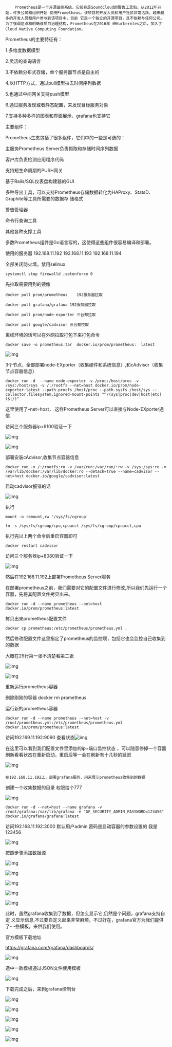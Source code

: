         Prometheus是一个开源监控系统，它前身是SoundCloud的警告工具包。从2012年开始，许多公司和组织开始 使用Prometheus。该项目的开发人员和用户社区非常活跃，越来越多的开发人员和用户参与到该项目中。目前 它是一个独立的开源项目，且不依赖与任何公司。 为了强调这点和明确该项目治理结构，Prometheus在2016年 继Kurberntes之后，加入了Cloud Native Computing Foundation。

Prometheus的主要特征有：

1.多维度数据模型

2.灵活的查询语言

3.不依赖分布式存储，单个服务器节点是自主的

4.以HTTP方式，通过pull模型拉去时间序列数据

5.也通过中间网关支持push模型

6.通过服务发现或者静态配置，来发现目标服务对象

7.支持多种多样的图表和界面展示，grafana也支持它

主要组件：

Prometheus生态包括了很多组件，它们中的一些是可选的：

主服务Prometheus Server负责抓取和存储时间序列数据

客户库负责检测应用程序代码

支持短生命周期的PUSH网关

基于Rails/SQL仪表盘构建器的GUI

多种导出工具，可以支持Prometheus存储数据转化为HAProxy、StatsD、Graphite等工具所需要的数据存 储格式

警告管理器

命令行查询工具

其他各种支撑工具

多数Prometheus组件是Go语言写的，这使得这些组件很容易编译和部署。

使用的服务器 192.168.11.192  192.168.11.193  192.168.11.194

全部关闭防火墙，禁用selinux

```
systemctl stop firewalld ;setenforce 0
```

先拉取需要用到的镜像

```
docker pull prom/prometheus    192服务器拉取

docker pull grafana/grafana 192服务器拉取

docker pull prom/node-exporter 三台都拉取

docker pull google/cadvisor 三台都拉取
```

离线环境的话可以在外网拉取打包下来打包命令

```
docker save -o prometheus.tar  docker.io/prom/prometheus:  latest
```

![img](assets/使用docker部署普罗米斯修（Prometheus）+Grafana可视化页面/watermark,type_d3F5LXplbmhlaQ,shadow_50,text_Q1NETiBA5LqJ5Y-W5LiN5Yqg54-t77yB,size_19,color_FFFFFF,t_70,g_se,x_16-17169708313222.png)

3个节点，全部部署node-EXporter（收集硬件和系统信息）,和cAdvisor（收集节点容器信息）

```
docker run -d  --name node-exporter -v /proc:/host/proc -v /sys:/host/sys -v /:/rootfs --net=host docker.io/prom/node-exporter:latest --path.procfs /host/proc --path.sysfs /host/sys --collector.filesystem.ignored-mount-points "^/(sys|proc|dev|host|etc)($|/)"
```

这里使用了–net=host， 这样Prometheus Server可以直接与Node-EXporter通信

访问三个服务器ip+9100验证一下

![img](assets/使用docker部署普罗米斯修（Prometheus）+Grafana可视化页面/watermark,type_d3F5LXplbmhlaQ,shadow_50,text_Q1NETiBA5LqJ5Y-W5LiN5Yqg54-t77yB,size_9,color_FFFFFF,t_70,g_se,x_16.png)

![img](assets/使用docker部署普罗米斯修（Prometheus）+Grafana可视化页面/watermark,type_d3F5LXplbmhlaQ,shadow_50,text_Q1NETiBA5LqJ5Y-W5LiN5Yqg54-t77yB,size_19,color_FFFFFF,t_70,g_se,x_16-17169708496725.png)

部署安装cAdvisor,收集节点容器信息

```
docker run -v /:/rootfs:ro -v /var/run:/var/run/:rw -v /sys:/sys:ro -v /var/lib/docker:/var/lib/docker:ro --detach=true --name=cadvisor --net=host docker.io/google/cadvisor:latest
```

启动cadvisor报错的话

![img](assets/使用docker部署普罗米斯修（Prometheus）+Grafana可视化页面/watermark,type_d3F5LXplbmhlaQ,shadow_50,text_Q1NETiBA5LqJ5Y-W5LiN5Yqg54-t77yB,size_19,color_FFFFFF,t_70,g_se,x_16-17169708622247.png)

执行

```
mount -o remount,rw '/sys/fs/cgroup'

ln -s /sys/fs/cgroup/cpu,cpuacct /sys/fs/cgroup/cpuacct,cpu
```

执行完以上两个命令后重启容器即可 

```
docker restart cadvisor
```

访问三个服务器ip+8080验证一下

![img](assets/使用docker部署普罗米斯修（Prometheus）+Grafana可视化页面/watermark,type_d3F5LXplbmhlaQ,shadow_50,text_Q1NETiBA5LqJ5Y-W5LiN5Yqg54-t77yB,size_19,color_FFFFFF,t_70,g_se,x_16-17169708771849.png)



然后在192.168.11.192上部署Prometheus Server服务

 在部署prometheus之前，我们需要对它的配置文件进行修改,所以我们先运行一个容器，先将其配置文件拷贝出来。

```
docker run -d --name prometheus --net=host docker.io/prom/prometheus:latest
```

拷贝出来prometheus配置文件

```
docker cp prometheus:/etc/prometheus/prometheus.yml . 
```

然后修改配置文件这里指定了prometheus的监控项，包括它也会监控自己收集到的数据

大概在29行第一张不清楚看第二张

![img](assets/使用docker部署普罗米斯修（Prometheus）+Grafana可视化页面/watermark,type_d3F5LXplbmhlaQ,shadow_50,text_Q1NETiBA5LqJ5Y-W5LiN5Yqg54-t77yB,size_19,color_FFFFFF,t_70,g_se,x_16-171697088772811.png)

![img](assets/使用docker部署普罗米斯修（Prometheus）+Grafana可视化页面/watermark,type_d3F5LXplbmhlaQ,shadow_50,text_Q1NETiBA5LqJ5Y-W5LiN5Yqg54-t77yB,size_20,color_FFFFFF,t_70,g_se,x_16.png)

重新运行prometheus容器

删除刚刚的容器 docker rm  prometheus 

运行新的prometheus容器

```
docker run -d --name prometheus --net=host -v /root/prometheus.yml:/etc/prometheus/prometheus.yml docker.io/prom/prometheus:latest
```

访问192.169.11.192:9090  查看状态![img](assets/使用docker部署普罗米斯修（Prometheus）+Grafana可视化页面/watermark,type_d3F5LXplbmhlaQ,shadow_50,text_Q1NETiBA5LqJ5Y-W5LiN5Yqg54-t77yB,size_19,color_FFFFFF,t_70,g_se,x_16-171697090321214.png)

在这里可以看到我们配置文件里添加的ip+端口监控状态 ，可以随意停掉一个容器刷新看看状态在重新启动，重启后等一会在刷新有十几秒的延迟

![img](assets/使用docker部署普罗米斯修（Prometheus）+Grafana可视化页面/watermark,type_d3F5LXplbmhlaQ,shadow_50,text_Q1NETiBA5LqJ5Y-W5LiN5Yqg54-t77yB,size_19,color_FFFFFF,t_70,g_se,x_16-171697091111316.png)

#### 

`在192.168.11.192上，部署grafana服务，用来展示prometheus收集到的数据`

创建一个收集数据的目录 权限给个777

![img](assets/使用docker部署普罗米斯修（Prometheus）+Grafana可视化页面/watermark,type_d3F5LXplbmhlaQ,shadow_50,text_Q1NETiBA5LqJ5Y-W5LiN5Yqg54-t77yB,size_11,color_FFFFFF,t_70,g_se,x_16.png)

```
docker run -d --net=host --name grafana -v /root/grafana:/var/lib/grafana -e "GF_SECURITY_ADMIN_PASSWORD=123456" docker.io/grafana/grafana:latest
```

访问192.168.11.192:3000     默认用户admin 密码是启动容器的参数设置的 我是123456

![img](assets/使用docker部署普罗米斯修（Prometheus）+Grafana可视化页面/watermark,type_d3F5LXplbmhlaQ,shadow_50,text_Q1NETiBA5LqJ5Y-W5LiN5Yqg54-t77yB,size_19,color_FFFFFF,t_70,g_se,x_16-171697092979919.png)

按照步骤添加数据源

![img](assets/使用docker部署普罗米斯修（Prometheus）+Grafana可视化页面/watermark,type_d3F5LXplbmhlaQ,shadow_50,text_Q1NETiBA5LqJ5Y-W5LiN5Yqg54-t77yB,size_19,color_FFFFFF,t_70,g_se,x_16-171697093911021.png)

![img](assets/使用docker部署普罗米斯修（Prometheus）+Grafana可视化页面/watermark,type_d3F5LXplbmhlaQ,shadow_50,text_Q1NETiBA5LqJ5Y-W5LiN5Yqg54-t77yB,size_19,color_FFFFFF,t_70,g_se,x_16-171697094575523.png)

![img](assets/使用docker部署普罗米斯修（Prometheus）+Grafana可视化页面/watermark,type_d3F5LXplbmhlaQ,shadow_50,text_Q1NETiBA5LqJ5Y-W5LiN5Yqg54-t77yB,size_19,color_FFFFFF,t_70,g_se,x_16-171697095135925.png)

![img](assets/使用docker部署普罗米斯修（Prometheus）+Grafana可视化页面/watermark,type_d3F5LXplbmhlaQ,shadow_50,text_Q1NETiBA5LqJ5Y-W5LiN5Yqg54-t77yB,size_19,color_FFFFFF,t_70,g_se,x_16-171697095608027.png)

![img](assets/使用docker部署普罗米斯修（Prometheus）+Grafana可视化页面/watermark,type_d3F5LXplbmhlaQ,shadow_50,text_Q1NETiBA5LqJ5Y-W5LiN5Yqg54-t77yB,size_16,color_FFFFFF,t_70,g_se,x_16.png)

此时，虽然grafana收集到了数据，但怎么显示它,仍然是个问题，grafana支持自定 义显示信息,不过要自定义起来非常麻烦，不过好在，grafana官方为我们提供了- -些模板，来供我们使用。

官方模板下载地址  

https://grafana.com/grafana/dashboards/

![img](assets/使用docker部署普罗米斯修（Prometheus）+Grafana可视化页面/watermark,type_d3F5LXplbmhlaQ,shadow_50,text_Q1NETiBA5LqJ5Y-W5LiN5Yqg54-t77yB,size_19,color_FFFFFF,t_70,g_se,x_16.png)

选中一款模板通过JSON文件使用模板

![img](assets/使用docker部署普罗米斯修（Prometheus）+Grafana可视化页面/watermark,type_d3F5LXplbmhlaQ,shadow_50,text_Q1NETiBA5LqJ5Y-W5LiN5Yqg54-t77yB,size_19,color_FFFFFF,t_70,g_se,x_16-171697107538032.png)

下载完成之后，来到grafana控制台

![img](assets/使用docker部署普罗米斯修（Prometheus）+Grafana可视化页面/watermark,type_d3F5LXplbmhlaQ,shadow_50,text_Q1NETiBA5LqJ5Y-W5LiN5Yqg54-t77yB,size_13,color_FFFFFF,t_70,g_se,x_16.png)



![img](assets/使用docker部署普罗米斯修（Prometheus）+Grafana可视化页面/watermark,type_d3F5LXplbmhlaQ,shadow_50,text_Q1NETiBA5LqJ5Y-W5LiN5Yqg54-t77yB,size_16,color_FFFFFF,t_70,g_se,x_16-171697109832035.png)

![img](assets/使用docker部署普罗米斯修（Prometheus）+Grafana可视化页面/watermark,type_d3F5LXplbmhlaQ,shadow_50,text_Q1NETiBA5LqJ5Y-W5LiN5Yqg54-t77yB,size_19,color_FFFFFF,t_70,g_se,x_16-171697110164037.png)

![img](assets/使用docker部署普罗米斯修（Prometheus）+Grafana可视化页面/watermark,type_d3F5LXplbmhlaQ,shadow_50,text_Q1NETiBA5LqJ5Y-W5LiN5Yqg54-t77yB,size_19,color_FFFFFF,t_70,g_se,x_16-171697110653539.png)

![img](assets/使用docker部署普罗米斯修（Prometheus）+Grafana可视化页面/watermark,type_d3F5LXplbmhlaQ,shadow_50,text_Q1NETiBA5LqJ5Y-W5LiN5Yqg54-t77yB,size_19,color_FFFFFF,t_70,g_se,x_16-171697111084041.png)